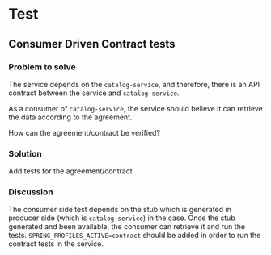 # Test

## Consumer Driven Contract tests

### Problem to solve
The service depends on the `catalog-service`, and therefore, there is an API contract between the service and `catalog-service`.

As a consumer of `catalog-service`, the service should believe it can retrieve the data according to the agreement.

How can the agreement/contract be verified?

### Solution
Add tests for the agreement/contract

### Discussion
The consumer side test depends on the stub which is generated in producer side (which is `catalog-service`) in the case.
Once the stub generated and been available, the consumer can retrieve it and run the tests.
`SPRING_PROFILES_ACTIVE=contract` should be added in order to run the contract tests in the service.